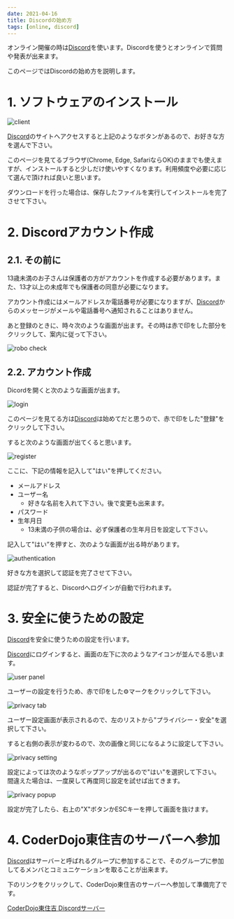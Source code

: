 ```yaml
---
date: 2021-04-16
title: Discordの始め方
tags: [online, discord]
---
```


[Discord]: https://discord.com

オンライン開催の時は[Discord]を使います。Discordを使うとオンラインで質問や発表が出来ます。

このページではDiscordの始め方を説明します。

# 1. ソフトウェアのインストール

![client](img/client.png)

[Discord]のサイトへアクセスすると上記のようなボタンがあるので、お好きな方を選んで下さい。

このページを見てるブラウザ(Chrome, Edge, SafariならOK)のままでも使えますが、インストールすると少しだけ使いやすくなります。利用頻度や必要に応じて選んで頂ければ良いと思います。

ダウンロードを行った場合は、保存したファイルを実行してインストールを完了させて下さい。

# 2. Discordアカウント作成

## 2.1. その前に

13歳未満のお子さんは保護者の方がアカウントを作成する必要があります。また、13才以上の未成年でも保護者の同意が必要になります。

アカウント作成にはメールアドレスか電話番号が必要になりますが、[Discord]からのメッセージがメールや電話番号へ通知されることはありません。

あと登録のときに、時々次のような画面が出ます。その時は赤で印をした部分をクリックして、案内に従って下さい。

![robo check](img/robot_check.png)

## 2.2. アカウント作成

Dicordを開くと次のような画面が出ます。

![login](img/login.png)

このページを見てる方は[Discord]は始めてだと思うので、赤で印をした"登録"をクリックして下さい。

すると次のような画面が出てくると思います。

![register](img/register.png)

ここに、下記の情報を記入して"はい"を押してください。

- メールアドレス
- ユーザー名
    - 好きな名前を入れて下さい。後で変更も出来ます。
- パスワード
- 生年月日
    - 13未満の子供の場合は、必ず保護者の生年月日を設定して下さい。

記入して"はい”を押すと、次のような画面が出る時があります。

![authentication](img/authentication.png)

好きな方を選択して認証を完了させて下さい。

認証が完了すると、Discordへログインが自動で行われます。

# 3. 安全に使うための設定

[Discord]を安全に使うための設定を行います。

[Discord]にログインすると、画面の左下に次のようなアイコンが並んでる思います。

![user panel](img/user_panel.png)

ユーザーの設定を行うため、赤で印をした:gear:マークをクリックして下さい。

![privacy tab](img/privacy_tab.png)

ユーザー設定画面が表示されるので、左のリストから"プライバシー・安全"を選択して下さい。

すると右側の表示が変わるので、次の画像と同じになるように設定して下さい。

![privacy setting](img/privacy_setting.png)

設定によっては次のようなポップアップが出るので"はい"を選択して下さい。  
間違えた場合は、一度戻して再度同じ設定を試せば出てきます。

![privacy popup](img/privacy_popup.png)

設定が完了したら、右上の"X"ボタンかESCキーを押して画面を抜けます。

# 4. CoderDojo東住吉のサーバーへ参加

[Discord]はサーバーと呼ばれるグループに参加することで、そのグループに参加してるメンバとコミュニケーションを取ることが出来ます。

下のリンクをクリックして、CoderDojo東住吉のサーバーへ参加して準備完了です。

<a href="https://discord.gg/sT6K3bspqz" target="_blank" rel="noopener noreferrer" class="button special">
CoderDojo東住吉 Discordサーバー
</a>

